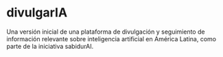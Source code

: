 # divulgarIA
Una versión inicial de una plataforma de divulgación y seguimiento de información relevante sobre inteligencia artificial en América Latina, como parte de la iniciativa sabidurAI.
